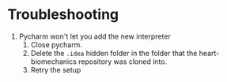 # Troubleshooting

1. Pycharm won't let you add the new interpreter
    1. Close pycharm.
    2. Delete the `.idea` hidden folder in the folder that the heart-biomechanics 
    repository was cloned into.
    3. Retry the setup
